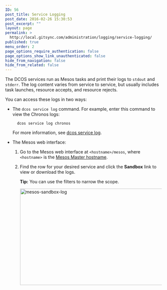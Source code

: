 ```yaml
---
ID: 56
post_title: Service Logging
post_date: 2016-02-26 15:30:53
post_excerpt: ""
layout: page
permalink: >
  http://local.gitsync.com/administration/logging/service-logging/
published: true
menu_order: 2
page_options_require_authentication: false
page_options_show_link_unauthenticated: false
hide_from_navigation: false
hide_from_related: false
---
```

The DCOS services run as Mesos tasks and print their logs to `stdout` and `stderr`. The log content varies from service to service, but usually includes task launches, resource accepts, and resource rejects.

You can access these logs in two ways:

*   The `dcos service log` command. For example, enter this command to view the Chronos logs:
    
          dcos service log chronos
        
    
    For more information, see [dcos service log][1].

*   The Mesos web interface:
    
    1.  Go to the Mesos web interface at `<hostname>/mesos`, where `<hostname>` is the [Mesos Master hostname][2].
    
    2.  Find the row for your desired service and click the **Sandbox** link to view or download the logs.
        
        **Tip:** You can use the filters to narrow the scope.
        
        <a href="https://docs.mesosphere.com/wp-content/uploads/2015/12/mesos-sandbox-log.png" rel="attachment wp-att-1559"><img src="https://docs.mesosphere.com/wp-content/uploads/2015/12/mesos-sandbox-log.png" alt="mesos-sandbox-log" width="898" height="311" class="alignnone size-full wp-image-1559" /></a>

 [1]: ../introcli/command-reference/#scrollNav-5
 [2]: /install/awscluster#launchdcos